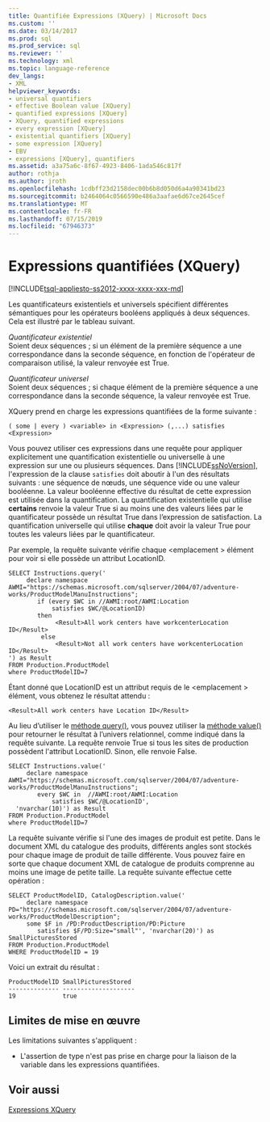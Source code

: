 ```yaml
---
title: Quantifiée Expressions (XQuery) | Microsoft Docs
ms.custom: ''
ms.date: 03/14/2017
ms.prod: sql
ms.prod_service: sql
ms.reviewer: ''
ms.technology: xml
ms.topic: language-reference
dev_langs:
- XML
helpviewer_keywords:
- universal quantifiers
- effective Boolean value [XQuery]
- quantified expressions [XQuery]
- XQuery, quantified expressions
- every expression [XQuery]
- existential quantifiers [XQuery]
- some expression [XQuery]
- EBV
- expressions [XQuery], quantifiers
ms.assetid: a3a75a6c-8f67-4923-8406-1ada546c817f
author: rothja
ms.author: jroth
ms.openlocfilehash: 1cdbff23d2158dec00b6b8d050d6a4a90341bd23
ms.sourcegitcommit: b2464064c0566590e486a3aafae6d67ce2645cef
ms.translationtype: MT
ms.contentlocale: fr-FR
ms.lasthandoff: 07/15/2019
ms.locfileid: "67946373"
---
```

# <a name="quantified-expressions-xquery"></a>Expressions quantifiées (XQuery)
[!INCLUDE[tsql-appliesto-ss2012-xxxx-xxxx-xxx-md](../includes/tsql-appliesto-ss2012-xxxx-xxxx-xxx-md.md)]

  Les quantificateurs existentiels et universels spécifient différentes sémantiques pour les opérateurs booléens appliqués à deux séquences. Cela est illustré par le tableau suivant.  
  
 *Quantificateur existentiel*  
 Soient deux séquences ; si un élément de la première séquence a une correspondance dans la seconde séquence, en fonction de l'opérateur de comparaison utilisé, la valeur renvoyée est True.  
  
 *Quantificateur universel*  
 Soient deux séquences ; si chaque élément de la première séquence a une correspondance dans la seconde séquence, la valeur renvoyée est True.  
  
 XQuery prend en charge les expressions quantifiées de la forme suivante :  
  
```  
( some | every ) <variable> in <Expression> (,...) satisfies <Expression>  
```  
  
 Vous pouvez utiliser ces expressions dans une requête pour appliquer explicitement une quantification existentielle ou universelle à une expression sur une ou plusieurs séquences. Dans [!INCLUDE[ssNoVersion](../includes/ssnoversion-md.md)], l'expression de la clause `satisfies` doit aboutir à l'un des résultats suivants : une séquence de nœuds, une séquence vide ou une valeur booléenne. La valeur booléenne effective du résultat de cette expression est utilisée dans la quantification. La quantification existentielle qui utilise **certains** renvoie la valeur True si au moins une des valeurs liées par le quantificateur possède un résultat True dans l’expression de satisfaction. La quantification universelle qui utilise **chaque** doit avoir la valeur True pour toutes les valeurs liées par le quantificateur.  
  
 Par exemple, la requête suivante vérifie chaque \<emplacement > élément pour voir si elle possède un attribut LocationID.  
  
```  
SELECT Instructions.query('  
     declare namespace AWMI="https://schemas.microsoft.com/sqlserver/2004/07/adventure-works/ProductModelManuInstructions";  
        if (every $WC in //AWMI:root/AWMI:Location   
            satisfies $WC/@LocationID)  
        then  
             <Result>All work centers have workcenterLocation ID</Result>  
         else  
             <Result>Not all work centers have workcenterLocation ID</Result>  
') as Result  
FROM Production.ProductModel  
where ProductModelID=7  
```  
  
 Étant donné que LocationID est un attribut requis de le \<emplacement > élément, vous obtenez le résultat attendu :  
  
```  
<Result>All work centers have Location ID</Result>   
```  
  
 Au lieu d’utiliser le [méthode query()](../t-sql/xml/query-method-xml-data-type.md), vous pouvez utiliser la [méthode value()](../t-sql/xml/value-method-xml-data-type.md) pour retourner le résultat à l’univers relationnel, comme indiqué dans la requête suivante. La requête renvoie True si tous les sites de production possèdent l'attribut LocationID. Sinon, elle renvoie False.  
  
```  
SELECT Instructions.value('  
     declare namespace AWMI="https://schemas.microsoft.com/sqlserver/2004/07/adventure-works/ProductModelManuInstructions";  
        every $WC in  //AWMI:root/AWMI:Location   
            satisfies $WC/@LocationID',   
  'nvarchar(10)') as Result  
FROM Production.ProductModel  
where ProductModelID=7  
```  
  
 La requête suivante vérifie si l'une des images de produit est petite. Dans le document XML du catalogue des produits, différents angles sont stockés pour chaque image de produit de taille différente. Vous pouvez faire en sorte que chaque document XML de catalogue de produits comprenne au moins une image de petite taille. La requête suivante effectue cette opération :  
  
```  
SELECT ProductModelID, CatalogDescription.value('  
     declare namespace PD="https://schemas.microsoft.com/sqlserver/2004/07/adventure-works/ProductModelDescription";  
     some $F in /PD:ProductDescription/PD:Picture  
        satisfies $F/PD:Size="small"', 'nvarchar(20)') as SmallPicturesStored  
FROM Production.ProductModel  
WHERE ProductModelID = 19  
```  
  
 Voici un extrait du résultat :  
  
```  
ProductModelID SmallPicturesStored   
-------------- --------------------  
19             true        
```  
  
## <a name="implementation-limitations"></a>Limites de mise en œuvre  
 Les limitations suivantes s'appliquent :  
  
-   L'assertion de type n'est pas prise en charge pour la liaison de la variable dans les expressions quantifiées.  
  
## <a name="see-also"></a>Voir aussi  
 [Expressions XQuery](../xquery/xquery-expressions.md)  
  
  
